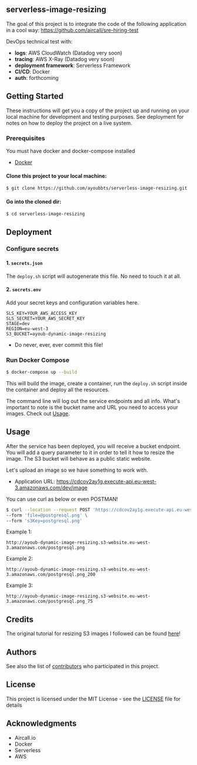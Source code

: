 ## serverless-image-resizing

The goal of this project is to integrate the code of the following application in a cool way: https://github.com/aircall/sre-hiring-test

DevOps technical test with:

- __logs__: AWS CloudWatch (Datadog very soon)
- __tracing__: AWS X-Ray (Datadog very soon)
- __deployment framework__: Serverless Framework
- __CI/CD__: Docker
- __auth__: forthcoming

## Getting Started

These instructions will get you a copy of the project up and running on your local machine for development and testing purposes. See deployment for notes on how to deploy the project on a live system.

### Prerequisites

You must have docker and docker-compose installed

* [Docker](https://docs.docker.com/get-docker/)

#### Clone this project to your local machine:

```bash
$ git clone https://github.com/ayoubbts/serverless-image-resizing.git
```

#### Go into the cloned dir:

```bash
$ cd serverless-image-resizing
```

## Deployment

### Configure secrets

#### 1. `secrets.json`

The `deploy.sh` script will autogenerate this file. No need to touch it at all.

#### 2. `secrets.env`

Add your secret keys and configuration variables here.
```env
SLS_KEY=YOUR_AWS_ACCESS_KEY
SLS_SECRET=YOUR_AWS_SECRET_KEY
STAGE=dev
REGION=eu-west-3
S3_BUCKET=ayoub-dynamic-image-resizing
```
* Do never, ever, ever commit this file!

### Run Docker Compose

```bash
$ docker-compose up --build
```
This will build the image, create a container, run the `deploy.sh` script inside the container and deploy all the resources.

The command line will log out the service endpoints and all info. What's important to note is the bucket name and URL you need to access your images. Check out [Usage](#usage).

## Usage

After the service has been deployed, you will receive a bucket endpoint. You will add a query parameter to it in order to tell it how to resize the image. The S3 bucket will behave as a public static website.

Let's upload an image so we have something to work with.

- Application URL: https://cdcov2ay1g.execute-api.eu-west-3.amazonaws.com/dev/image

You can use curl as below or even POSTMAN!

```bash
$ curl --location --request POST 'https://cdcov2ay1g.execute-api.eu-west-3.amazonaws.com/dev/image' \
--form 'file=@postgresql.png' \
--form 's3Key=postgresql.png'
```

Example 1:
```
http://ayoub-dynamic-image-resizing.s3-website.eu-west-3.amazonaws.com/postgresql.png
```

Example 2:
```
http://ayoub-dynamic-image-resizing.s3-website.eu-west-3.amazonaws.com/postgresql.png_200
```

Example 3:
```
http://ayoub-dynamic-image-resizing.s3-website.eu-west-3.amazonaws.com/postgresql.png_75
```

## Credits
The original tutorial for resizing S3 images I followed can be found [here](https://aws.amazon.com/blogs/compute/resize-images-on-the-fly-with-amazon-s3-aws-lambda-and-amazon-api-gateway/)!


## Authors

See also the list of [contributors](https://github.com/ayoubbts/serverless-image-resizing/contributors) who participated in this project.

## License

This project is licensed under the MIT License - see the [LICENSE](LICENSE) file for details

## Acknowledgments

* Aircall.io
* Docker
* Serverless
* AWS
